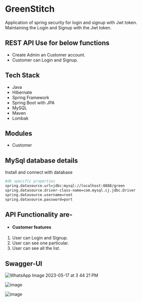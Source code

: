 # GreenStitch
Application of spring security for login and signup with Jwt token. Maintaining the Login and Signup with the Jwt token. 

## REST API Use for below functions
- Create Admin an Customer account.
- Customer can Login and Signup.

## Tech Stack
- Java
- Hibernate
- Spring Framework
- Spring Boot with JPA
- MySQL
- Maven
- Lombak

## Modules
- Customer

## MySql database details

Install and connect with database

```bash
#db specific properties
spring.datasource.url=jdbc:mysql://localhost:8888/green
spring.datasource.driver-class-name=com.mysql.cj.jdbc.Driver
spring.datasource.username=root
spring.datasource.password=port
```
## API Functionality are-

- #### Customer features
1.  User can Login and Signup.
2.  User can see one particular.
3.  User can see all the list.


## Swagger-UI
![WhatsApp Image 2023-05-17 at 3 44 21 PM](https://github.com/Kapil7982/GreenStitch/assets/103938868/00255cb5-43a7-4ccf-b7ec-8778f769d289)

![image](https://github.com/Kapil7982/GreenStitch/assets/103938868/2cd24cf6-1bb3-42fe-996f-ab19d6e368ce)

![image](https://github.com/Kapil7982/GreenStitch/assets/103938868/2995df0f-f7b4-4fb5-919d-b56ad77f67a3)




